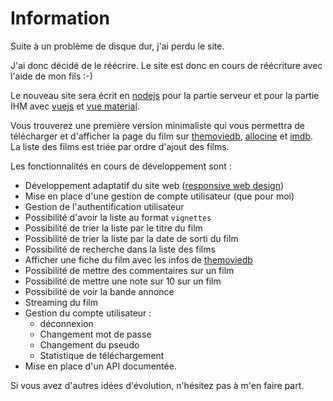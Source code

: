 # Information

Suite à un problème de disque dur, j'ai perdu le site.

J'ai donc décidé de le réécrire. Le site est donc en cours de réécriture avec l'aide de mon fils :-)

Le nouveau site sera écrit en [nodejs](https://nodejs.org/fr/) pour la partie serveur et pour la partie IHM avec [vuejs](https://fr.vuejs.org/index.html) et [vue material](https://vuematerial.io/).

Vous trouverez une première version minimaliste qui vous permettra de télécharger et d'afficher la page du film sur [themoviedb](https://www.themoviedb.org/), [allocine](http://www.allocine.fr/) et [imdb](https://www.imdb.com/).  
La liste des films est triée par ordre d'ajout des films.

Les fonctionnalités en cours de développement sont :

* Développement adaptatif du site web ([responsive web design](https://fr.wikipedia.org/wiki/Site_web_adaptatif))
* Mise en place d'une gestion de compte utilisateur (que pour moi)
* Gestion de l'authentification utilisateur
* Possibilité d'avoir la liste au format `vignettes`
* Possibilité de trier la liste par le titre du film
* Possibilité de trier la liste par la date de sorti du film
* Possibilité de recherche dans la liste des films
* Afficher une fiche du film avec les infos de [themoviedb](https://www.themoviedb.org/)
* Possibilité de mettre des commentaires sur un film
* Possibilité de mettre une note sur 10 sur un film
* Possibilité de voir la bande annonce
* Streaming du film
* Gestion du compte utilisateur :
  * déconnexion
  * Changement mot de passe
  * Changement du pseudo
  * Statistique de téléchargement
* Mise en place d'un API documentée.

Si vous avez d'autres idées d'évolution, n'hésitez pas à m'en faire part.
